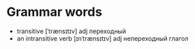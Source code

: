 # Grammar words

- transitive [ˈtrænsɪtɪv] adj переходный
- an intransitive verb [ɪnˈtrænsɪtɪv] adj непереходный глагол